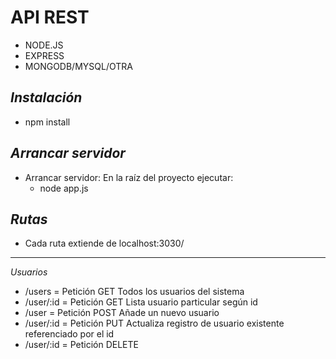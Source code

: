 **API REST**
========================
- NODE.JS
- EXPRESS
- MONGODB/MYSQL/OTRA

*Instalación*
------------------------------
- npm install 

*Arrancar servidor*
--------------------------------
- Arrancar servidor: En la raíz del proyecto ejecutar: 
    - node app.js

*Rutas*
----------------------------
* Cada ruta extiende de localhost:3030/
----------------------------
*Usuarios*
- /users    = Petición GET Todos los usuarios del sistema
- /user/:id = Petición GET Lista usuario particular según id
- /user     = Petición POST Añade un nuevo usuario
- /user/:id = Petición PUT Actualiza registro de usuario existente referenciado por el id
- /user/:id = Petición DELETE
